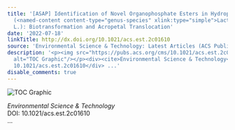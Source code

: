 ```yaml
---
title: '[ASAP] Identification of Novel Organophosphate Esters in Hydroponic Lettuces
  (<named-content content-type="genus-species" xlink:type="simple">Lactuca sativa</named-content>
  L.): Biotransformation and Acropetal Translocation'
date: '2022-07-18'
linkTitle: http://dx.doi.org/10.1021/acs.est.2c01610
source: 'Environmental Science & Technology: Latest Articles (ACS Publications)'
description: '<p><img src="https://pubs.acs.org/cms/10.1021/acs.est.2c01610/asset/images/medium/es2c01610_0005.gif"
  alt="TOC Graphic"/></p><div><cite>Environmental Science & Technology</cite></div><div>DOI:
  10.1021/acs.est.2c01610</div> ...'
disable_comments: true
---
```

<p><img src="https://pubs.acs.org/cms/10.1021/acs.est.2c01610/asset/images/medium/es2c01610_0005.gif" alt="TOC Graphic"/></p><div><cite>Environmental Science & Technology</cite></div><div>DOI: 10.1021/acs.est.2c01610</div> ...